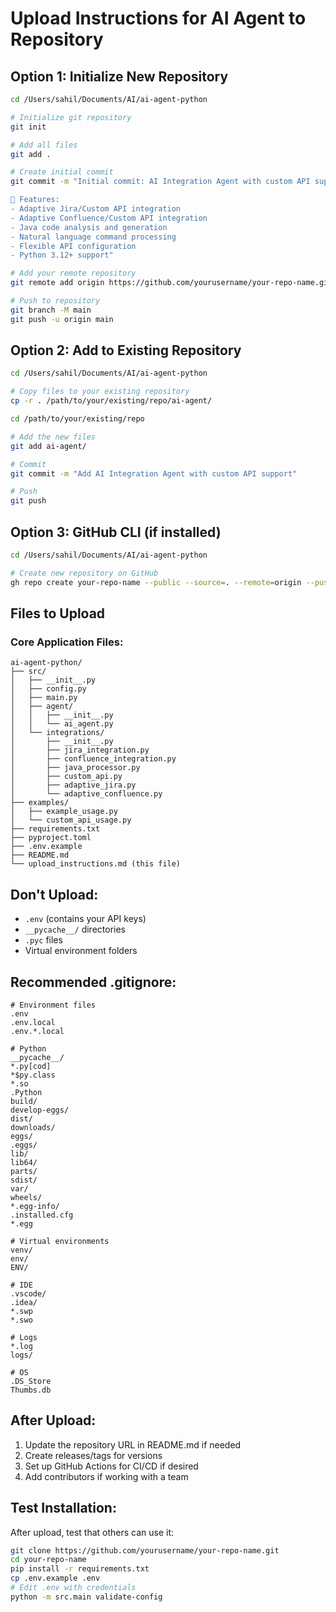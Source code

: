 # Upload Instructions for AI Agent to Repository

## Option 1: Initialize New Repository

```bash
cd /Users/sahil/Documents/AI/ai-agent-python

# Initialize git repository
git init

# Add all files
git add .

# Create initial commit
git commit -m "Initial commit: AI Integration Agent with custom API support

🤖 Features:
- Adaptive Jira/Custom API integration
- Adaptive Confluence/Custom API integration  
- Java code analysis and generation
- Natural language command processing
- Flexible API configuration
- Python 3.12+ support"

# Add your remote repository
git remote add origin https://github.com/yourusername/your-repo-name.git

# Push to repository
git branch -M main
git push -u origin main
```

## Option 2: Add to Existing Repository

```bash
cd /Users/sahil/Documents/AI/ai-agent-python

# Copy files to your existing repository
cp -r . /path/to/your/existing/repo/ai-agent/

cd /path/to/your/existing/repo

# Add the new files
git add ai-agent/

# Commit
git commit -m "Add AI Integration Agent with custom API support"

# Push
git push
```

## Option 3: GitHub CLI (if installed)

```bash
cd /Users/sahil/Documents/AI/ai-agent-python

# Create new repository on GitHub
gh repo create your-repo-name --public --source=. --remote=origin --push
```

## Files to Upload

### Core Application Files:
```
ai-agent-python/
├── src/
│   ├── __init__.py
│   ├── config.py
│   ├── main.py
│   ├── agent/
│   │   ├── __init__.py
│   │   └── ai_agent.py
│   └── integrations/
│       ├── __init__.py
│       ├── jira_integration.py
│       ├── confluence_integration.py
│       ├── java_processor.py
│       ├── custom_api.py
│       ├── adaptive_jira.py
│       └── adaptive_confluence.py
├── examples/
│   ├── example_usage.py
│   └── custom_api_usage.py
├── requirements.txt
├── pyproject.toml
├── .env.example
├── README.md
└── upload_instructions.md (this file)
```

## Don't Upload:
- `.env` (contains your API keys)
- `__pycache__/` directories
- `.pyc` files
- Virtual environment folders

## Recommended .gitignore:

```gitignore
# Environment files
.env
.env.local
.env.*.local

# Python
__pycache__/
*.py[cod]
*$py.class
*.so
.Python
build/
develop-eggs/
dist/
downloads/
eggs/
.eggs/
lib/
lib64/
parts/
sdist/
var/
wheels/
*.egg-info/
.installed.cfg
*.egg

# Virtual environments
venv/
env/
ENV/

# IDE
.vscode/
.idea/
*.swp
*.swo

# Logs
*.log
logs/

# OS
.DS_Store
Thumbs.db
```

## After Upload:

1. Update the repository URL in README.md if needed
2. Create releases/tags for versions
3. Set up GitHub Actions for CI/CD if desired
4. Add contributors if working with a team

## Test Installation:

After upload, test that others can use it:

```bash
git clone https://github.com/yourusername/your-repo-name.git
cd your-repo-name
pip install -r requirements.txt
cp .env.example .env
# Edit .env with credentials
python -m src.main validate-config
```